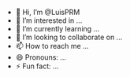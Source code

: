 - 👋 Hi, I’m @LuisPRM
- 👀 I’m interested in ...
- 🌱 I’m currently learning ...
- 💞️ I’m looking to collaborate on ...
- 📫 How to reach me ...
- 😄 Pronouns: ...
- ⚡ Fun fact: ...

<!---
LuisPRM/LuisPRM is a ✨ special ✨ repository because its `README.md` (this file) appears on your GitHub profile.
You can click the Preview link to take a look at your changes.
--->
